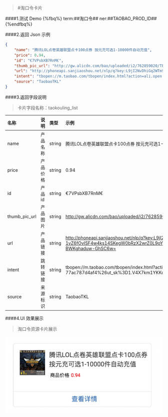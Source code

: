 >#淘口令卡片


####1.测试 Demo
{%fbq%}
term:##淘口令##
ner:##TAOBAO_PROD_ID##
{%endfbq%}

####2.返回 Json 示例
```json
{
    "name": "腾讯LOL点卷英雄联盟点卡100点券 按元充可选1-10000件自动充值",
    "price": 0.94,
    "id": "€7VPsbXB7RnM€",
    "thumb_pic_url": "http://gw.alicdn.com/bao/uploaded/i2/762859020/TB1xsNobUl7MKJjSZFDXXaOEpXa_!!0-item_pic.jpg_170x170.jpg",
    "url": "http://phoneapi.sanjiaoshou.net/nlp/q?key:L9jI2NvDhiGq2WTmSXS9AJoIqptTS9hcN3x-FOAsqBL9KioCDzDJZ6nMVFJmkCaf7McS-bGf8wxZyIOpn1hSZKjN73V30AgS5MX4GOEYbwAbdv9kCqyTvpJ9a4L1CIPKAixWj_YR2OYe1xrDEJ_8uTRUaItEtxlv3lhwJbiYGhRYK-xQKGUwm96jRuFtzZvX8aR9M9nRp4-1vZ6fOvISF4w4ks14SKegW0bRzX2wrZ0L9oY4JUXAQ9EogtDzDjO1o6JvujVbYKtXxIYeMLR5R3IHglMnq_uRuKljY1pgwipVIyKMRSRoJjPmVNwjv624Sd3yvfxU2arOG3GRm3-9d65OmMBm_x6X0qBn7O3zw9LgCxbViPG-LzFIsNOTvtrOgax2hqMdYk6oiCCYUbsA4IsAddPi2_iB1r1s08qrKcBXamOXL99e_qtfAXIK7VcVLCJRdi3iUqbXFMMzlB7kB2YPUyRubA0nMLfL0ov-BMfdMY4Ix299lQKeLN-BWKghaduw-GhSC6w=",
    "intent": "tbopen://m.taobao.com/tbopen/index.html?action=ali.open.nav&module=h5&h5Url=https%3A%2F%2Fa.m.taobao.com%2Fi557979174414.htm%3Fprice%3D0.94%26sourceType%3Ditem%26sourceType%3Ditem%26suid%3D29292176-a507-4b94-bf1d-77ac787d4af4%26ut_sk%3D1.V4X7km1YKKoDAFyql7duWltj_21646297_1534905933268.Copy.1%26un%3Df1f1ef13c7eb0848d327b29a79c3809c%26share_crt_v%3D1%26sp_tk%3D4oKsN1ZQc2JYQjdSbk3igqw%3D%26spm%3Da211b4.24671786%26visa%3D13a09278fde22a2e%26disablePopup%3Dtrue%26disableSJ%3D1&appkey=24671786&visa=13a09278fde22a2e",
    "source": "TaobaoTKL"
}
```

####3.返回字段说明

>卡片字段名称：taokouling_list

|名称|说明|类型|示例|
|:---|:---|:---|:---|
|name|产品名称|string|腾讯LOL点卷英雄联盟点卡100点券 按元充可选1-10000件自动充值|
|price|产品价格|string|0.94|
|id|产品id|string|€7VPsbXB7RnM€|
|thumb_pic_url|产品图片|string|http://gw.alicdn.com/bao/uploaded/i2/762859020/TB1xsNobUl7MKJjSZFDXXaOEpXa_!!0-item_pic.jpg_170x170.jpg|
|url|产品链接|string|http://phoneapi.sanjiaoshou.net/nlp/q?key:L9jI2NvDhiGq2WTmSXS9AJoIqptTS9hcN3x-FOAsqBL9KioCDzDJZ6nMVFJmkCaf7McS-bGf8wxZyIOpn1hSZKjN73V30AgS5MX4GOEYbwAbdv9kCqyTvpJ9a4L1CIPKAixWj_YR2OYe1xrDEJ_8uTRUaItEtxlv3lhwJbiYGhRYK-xQKGUwm96jRuFtzZvX8aR9M9nRp4-1vZ6fOvISF4w4ks14SKegW0bRzX2wrZ0L9oY4JUXAQ9EogtDzDjO1o6JvujVbYKtXxIYeMLR5R3IHglMnq_uRuKljY1pgwipVIyKMRSRoJjPmVNwjv624Sd3yvfxU2arOG3GRm3-9d65OmMBm_x6X0qBn7O3zw9LgCxbViPG-LzFIsNOTvtrOgax2hqMdYk6oiCCYUbsA4IsAddPi2_iB1r1s08qrKcBXamOXL99e_qtfAXIK7VcVLCJRdi3iUqbXFMMzlB7kB2YPUyRubA0nMLfL0ov-BMfdMY4Ix299lQKeLN-BWKghaduw-GhSC6w=|
|intent|跳转链接|string|tbopen://m.taobao.com/tbopen/index.html?action=ali.open.nav&module=h5&h5Url=https%3A%2F%2Fa.m.taobao.com%2Fi557979174414.htm%3Fprice%3D0.94%26sourceType%3Ditem%26sourceType%3Ditem%26suid%3D29292176-a507-4b94-bf1d-77ac787d4af4%26ut_sk%3D1.V4X7km1YKKoDAFyql7duWltj_21646297_1534905933268.Copy.1%26un%3Df1f1ef13c7eb0848d327b29a79c3809c%26share_crt_v%3D1%26sp_tk%3D4oKsN1ZQc2JYQjdSbk3igqw%3D%26spm%3Da211b4.24671786%26visa%3D13a09278fde22a2e%26disablePopup%3Dtrue%26disableSJ%3D1&appkey=24671786&visa=13a09278fde22a2e|
|source|来源标识|string|TaobaoTKL|

####4.UI 效果展示

>淘口令资源卡片展示

<div align="center">
<img src="/assets/chapter1/taokouling.png" align="center" alt="电影资源卡片实例">
</div>





